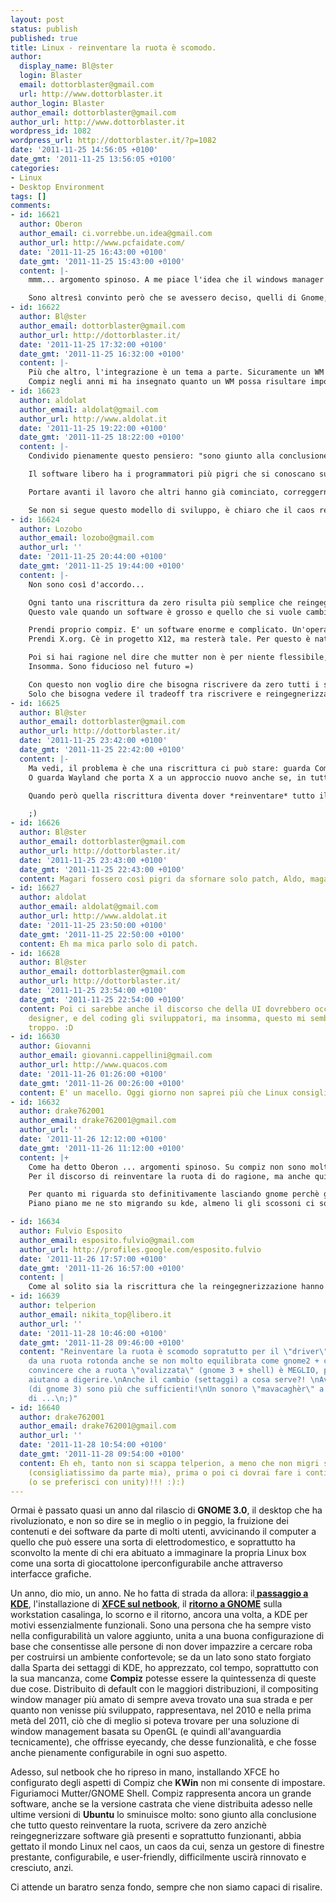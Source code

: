 ```yaml
---
layout: post
status: publish
published: true
title: Linux - reinventare la ruota è scomodo.
author:
  display_name: Bl@ster
  login: Blaster
  email: dottorblaster@gmail.com
  url: http://www.dottorblaster.it
author_login: Blaster
author_email: dottorblaster@gmail.com
author_url: http://www.dottorblaster.it
wordpress_id: 1082
wordpress_url: http://dottorblaster.it/?p=1082
date: '2011-11-25 14:56:05 +0100'
date_gmt: '2011-11-25 13:56:05 +0100'
categories:
- Linux
- Desktop Environment
tags: []
comments:
- id: 16621
  author: Oberon
  author_email: ci.vorrebbe.un.idea@gmail.com
  author_url: http://www.pcfaidate.com/
  date: '2011-11-25 16:43:00 +0100'
  date_gmt: '2011-11-25 15:43:00 +0100'
  content: |-
    mmm... argomento spinoso. A me piace l'idea che il windows manager sia ben integrato all'interno del sistema, sviluppato magari dallo stesso team che prende decisioni in merito al design dell'intero DE. Ad esempio, ho l'impressione che gli effetti di Mutter, seppur semplici e ridotti all'osso, rispecchino perfettamente l'idea alla base della shell, come se ne fossero un'estensione. Certo un po' più di libertà e possibilità di configurazione non guasterebbe.

    Sono altresì convinto però che se avessero deciso, quelli di Gnome, di usare Compiz senza farmelo sapere, magari chiamandomelo "Mutter", forse, sarei stato contento lo stesso, se non di più!
- id: 16622
  author: Bl@ster
  author_email: dottorblaster@gmail.com
  author_url: http://dottorblaster.it/
  date: '2011-11-25 17:32:00 +0100'
  date_gmt: '2011-11-25 16:32:00 +0100'
  content: |-
    Più che altro, l'integrazione è un tema a parte. Sicuramente un WM funzionale come Compiz avrebbe potuto subire una massiva opera di reingegnerizzazione senza dover ricorrere a quella roba becera di Clutter per gli effetti, e sarebbe stato comunque un prodotto di gran lunga migliore grazie ai plugin e a CCSM.
    Compiz negli anni mi ha insegnato quanto un WM possa risultare importante. Non sono disposto a lasciarlo "morire" nelle braccia di Canonical senza spenderci una parola: grazie a lui ho tratto immensa soddisfazione da Linux per via della flessibilità che mi offriva.
- id: 16623
  author: aldolat
  author_email: aldolat@gmail.com
  author_url: http://www.aldolat.it
  date: '2011-11-25 19:22:00 +0100'
  date_gmt: '2011-11-25 18:22:00 +0100'
  content: |-
    Condivido pienamente questo pensiero: "sono giunto alla conclusione che tutto questo reinventare la ruota, scrivere da zero anziché reingegnerizzare software già presenti e soprattutto funzionanti, abbia gettato il mondo Linux nel caos, un caos da cui, senza un gestore di finestre prestante, configurabile, e user-friendly, difficilmente uscirà rinnovato e cresciuto, anzi."

    Il software libero ha i programmatori più pigri che si conoscano sul pianeta perché essi non cominciano da zero, ma partono dal lavoro che altri hanno già fatto, lo modificano, lo ampliano, lo correggono e infine lo condividono a loro volta.

    Portare avanti il lavoro che altri hanno già cominciato, correggerne i bug e ampliarne le funzioni: questo è ciò che centra in pieno la filosofia del software libero. Solo così il software giungerà a una maturità e stabilità da fare invidia a quello proprietario, dove invece è necessario sempre cominciare da zero.

    Se non si segue questo modello di sviluppo, è chiaro che il caos regni e tante energie saranno sprecate nel tentativo inutile di "reinventare la ruota".
- id: 16624
  author: Lozobo
  author_email: lozobo@gmail.com
  author_url: ''
  date: '2011-11-25 20:44:00 +0100'
  date_gmt: '2011-11-25 19:44:00 +0100'
  content: |-
    Non sono così d'accordo...

    Ogni tanto una riscrittura da zero risulta più semplice che reingegnizzare.
    Questo vale quando un software è grosso e quello che si vuole cambiare è radicale.

    Prendi proprio compiz. E' un software enorme e complicato. Un'opera del genere, come dici tu, non avrebbe mai visto la luce dal quanto lavoro ci sarebbe da fare.
    Prendi X.org. Cè in progetto X12, ma resterà tale. Per questo è nato Wayland, con un'altro tipo di approccio,  più moderno.

    Poi si hai ragione nel dire che mutter non è per niente flessibile, ma è un progetto recente! E mutter, a sua volta, si appoggia su clutter che è altrettanto recente!
    Insomma. Sono fiducioso nel futuro =)

    Con questo non voglio dire che bisogna riscrivere da zero tutti i software! XD
    Solo che bisogna vedere il tradeoff tra riscrivere e reingegnerizzare.
- id: 16625
  author: Bl@ster
  author_email: dottorblaster@gmail.com
  author_url: http://dottorblaster.it/
  date: '2011-11-25 23:42:00 +0100'
  date_gmt: '2011-11-25 22:42:00 +0100'
  content: |-
    Ma vedi, il problema è che una riscrittura ci può stare: guarda Compiz 0.9.
    O guarda Wayland che porta X a un approccio nuovo anche se, in tutta onestà, è pensato più per il mobile e ARM, e toglie un sacco di feature carine (niente più ssh -X).

    Quando però quella riscrittura diventa dover *reinventare* tutto il cucuzzaro del desktop, perdonami, ma a me viene l'orticaria, vedendo quanti progressi sono stati fatti, tutti buttati al cesso in nome dell'evoluzione/rivoluzione del desktop, con *niente* in cambio.

    ;)
- id: 16626
  author: Bl@ster
  author_email: dottorblaster@gmail.com
  author_url: http://dottorblaster.it/
  date: '2011-11-25 23:43:00 +0100'
  date_gmt: '2011-11-25 22:43:00 +0100'
  content: Magari fossero così pigri da sfornare solo patch, Aldo, magari.
- id: 16627
  author: aldolat
  author_email: aldolat@gmail.com
  author_url: http://www.aldolat.it
  date: '2011-11-25 23:50:00 +0100'
  date_gmt: '2011-11-25 22:50:00 +0100'
  content: Eh ma mica parlo solo di patch.
- id: 16628
  author: Bl@ster
  author_email: dottorblaster@gmail.com
  author_url: http://dottorblaster.it/
  date: '2011-11-25 23:54:00 +0100'
  date_gmt: '2011-11-25 22:54:00 +0100'
  content: Poi ci sarebbe anche il discorso che della UI dovrebbero occuparsene i
    designer, e del coding gli sviluppatori, ma insomma, questo mi sembra chiedere
    troppo. :D
- id: 16630
  author: Giovanni
  author_email: giovanni.cappellini@gmail.com
  author_url: http://www.quacos.com
  date: '2011-11-26 01:26:00 +0100'
  date_gmt: '2011-11-26 00:26:00 +0100'
  content: E' un macello. Oggi giorno non saprei più che Linux consigliare a un neofita.
- id: 16632
  author: drake762001
  author_email: drake762001@gmail.com
  author_url: ''
  date: '2011-11-26 12:12:00 +0100'
  date_gmt: '2011-11-26 11:12:00 +0100'
  content: |+
    Come ha detto Oberon ... argomenti spinoso. Su compiz non sono molto d'accordo: vivo felicemente senza, tanto l'unoc effetto che uso (ma che potrei anche farne a meno) è scala, che hanno tutti (kwin/mutter). A me ha cambiato molto l'uso in meglio roba come dockbarx o plasma-icon-tasks. Se spengo gli effetti au kde non mi cambia un molto come usabilità, li tengo solo per gusto estetico e per caricare un po la gpu.
    Per il discorso di reinventare la ruota di do ragione, ma anche qui credo che mutter sia stata una strada obbligata. Compiz, se ricordi, doveva essere riscritto (la 0.9) per cui il team doveva scegliere se aspettare la riscrittura di compiz o riscriverlo loro. Secondo me mutter è venuto su bene e ha un futuro mugliore di compiz. Ma sono idee mie, senza troppi fondamenti concreti.

    Per quanto mi riguarda sto definitivamente lasciando gnome perchè gli stravolgimenti che ci aspettano solo tanti. Hai letto la notizia che vogliono riscrivere tutte le loro appliczioni in vala (un po' come sta facendo elementaryos)? Magari tra 1-2 anni verrò smentito, ma mi sembra uno spreco di lavoro.
    Piano piano me ne sto migrando su kde, almeno li gli scossoni ci sono stati 3 anni fa, ora evolve senza stravolgere, con buona pace di chi lo usa. E mi ha fatto scoprire sabayon che non avevo mai usato (stranamente, visto che sul pc ho installato praticamente qualunque distro) e che ha un kde di una fluidità senza eguali.

- id: 16634
  author: Fulvio Esposito
  author_email: esposito.fulvio@gmail.com
  author_url: http://profiles.google.com/esposito.fulvio
  date: '2011-11-26 17:57:00 +0100'
  date_gmt: '2011-11-26 16:57:00 +0100'
  content: |
    Come al solito sia la riscrittura che la reingegnerizzazione hanno un costo che va pesato. Poi ovviamente la scelta non è solo puramente tecnica, ci sono anche fattori sociali e questioni squisitamente personali (a me non piacciono come vanno le cose e se il team del progetto non mi segue me lo faccio da solo). In generale ci sono cambiamenti a scelte di design per cui una riscrittura è più conveniente di una reingegnerizzazione. Comunque sia fare il confronto tra due software che hanno maturità diverse non è regolare :P ovviamente tra qualche mese mutter potrebbe avere tutta la configurabilità di compiz. Ho dato uno sguardo a Clutter, in sostanza è molto simile nei concetti base a WPF o il nuovo Metro-SDK di Windows 8 (dal punto di vista di layout, rendering della gui, gestione degli eventi, come modello di programmazione diciamo),  secondo me ci sono ottimi margini di miglioramento! Dagli un po' di tempo.
- id: 16639
  author: telperion
  author_email: nikita_top@libero.it
  author_url: ''
  date: '2011-11-28 10:46:00 +0100'
  date_gmt: '2011-11-28 09:46:00 +0100'
  content: "Reinventare la ruota è scomodo sopratutto per il \"driver\".\nSpecie se
    da una ruota rotonda anche se non molto equilibrata come gnome2 + compiz, ti \"vorrebbero\"
    convincere che a ruota \"ovalizzata\" (gnome 3 + shell) è MEGLIO, perchè i sobbalzi
    aiutano a digerire.\nAnche il cambio (settaggi) a cosa serve?! \nAvanti e retro
    (di gnome 3) sono più che sufficienti!\nUn sonoro \"mavacaghèr\" a sta manica
    di ...\n;)"
- id: 16640
  author: drake762001
  author_email: drake762001@gmail.com
  author_url: ''
  date: '2011-11-28 10:54:00 +0100'
  date_gmt: '2011-11-28 09:54:00 +0100'
  content: Eh eh, tanto non si scappa telperion, a meno che non migri su altro de
    (consigliatissimo da parte mia), prima o poi ci dovrai fare i conti con la shell
    (o se preferisci con unity)!!! :):)
---
```

<p>Ormai è passato quasi un anno dal rilascio di <strong>GNOME 3.0</strong>, il desktop che ha rivoluzionato, e non so dire se in meglio o in peggio, la fruizione dei contenuti e dei software da parte di molti utenti, avvicinando il computer a quello che può essere una sorta di elettrodomestico, e soprattutto ha sconvolto la mente di chi era abituato a immaginare la propria Linux box come una sorta di giocattolone iperconfigurabile anche attraverso interfacce grafiche.</p>
<p>Un anno, dio mio, un anno. Ne ho fatta di strada da allora: il<strong><a href="http://dottorblaster.it/2011/08/kde-la-mia-configurazione/"> passaggio a KDE</a></strong>, l'installazione di <strong><a href="http://dottorblaster.it/2011/08/xfce-pure-qua/">XFCE sul netbook</a></strong>, il <strong><a href="http://dottorblaster.it/2011/09/torno-a-casa-lesso/">ritorno a GNOME</a></strong> sulla workstation casalinga, lo scorno e il ritorno, ancora una volta, a KDE per motivi essenzialmente funzionali. Sono una persona che ha sempre visto nella configurabilità un valore aggiunto, unita a una buona configurazione di base che consentisse alle persone di non dover impazzire a cercare roba per costruirsi un ambiente confortevole; se da un lato sono stato forgiato dalla Sparta dei settaggi di KDE, ho apprezzato, col tempo, soprattutto con la sua mancanza, come <strong>Compiz</strong> potesse essere la quintessenza di queste due cose. Distribuito di default con le maggiori distribuzioni, il compositing window manager più amato di sempre aveva trovato una sua strada e per quanto non venisse più sviluppato, rappresentava, nel 2010 e nella prima metà del 2011, ciò che di meglio si poteva trovare per una soluzione di window management basata su OpenGL (e quindi all'avanguardia tecnicamente), che offrisse eyecandy, che desse funzionalità, e che fosse anche pienamente configurabile in ogni suo aspetto.</p>
<p>Adesso, sul netbook che ho ripreso in mano, installando XFCE ho configurato degli aspetti di Compiz che <strong>KWin</strong> non mi consente di impostare. Figuriamoci Mutter/GNOME Shell. Compiz rappresenta ancora un grande software, anche se la versione castrata che viene distribuita adesso nelle ultime versioni di <strong>Ubuntu</strong> lo sminuisce molto: sono giunto alla conclusione che tutto questo reinventare la ruota, scrivere da zero anzichè reingegnerizzare software già presenti e soprattutto funzionanti, abbia gettato il mondo Linux nel caos, un caos da cui, senza un gestore di finestre prestante, configurabile, e user-friendly, difficilmente uscirà rinnovato e cresciuto, anzi.</p>
<p>Ci attende un baratro senza fondo, sempre che non siamo capaci di risalire.</p>
